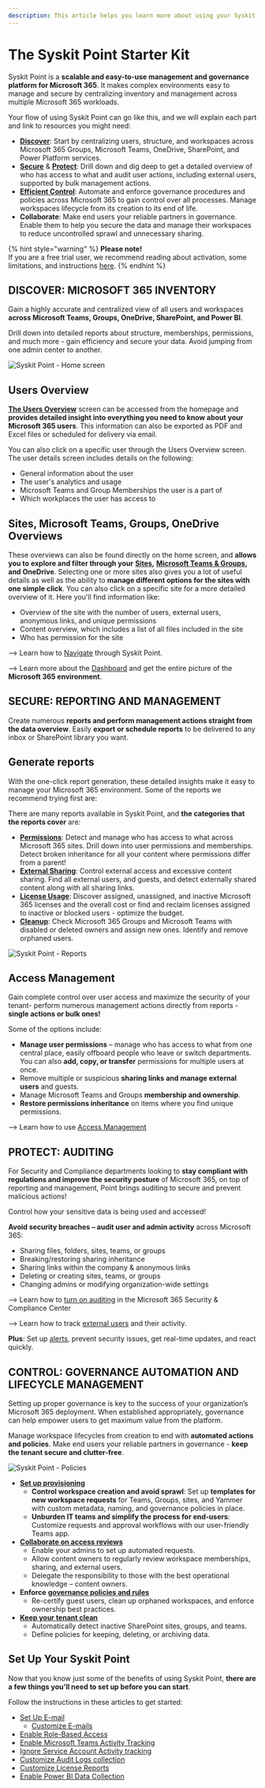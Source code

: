 ```yaml
---
description: This article helps you learn more about using your Syskit Point.
---
```


# The Syskit Point Starter Kit

Syskit Point is a **scalable and easy-to-use management and governance platform for Microsoft 365**. It makes complex environments easy to manage and secure by centralizing inventory and management across multiple Microsoft 365 workloads.

Your flow of using Syskit Point can go like this, and we will explain each part and link to resources you might need:

* [**Discover**](point-starter-kit.md#discover-microsoft-365-inventory): Start by centralizing users, structure, and workspaces across Microsoft 365 Groups, Microsoft Teams, OneDrive, SharePoint, and Power Platform services.
* [**Secure**](point-starter-kit.md#secure-reporting-and-management) & [**Protect**](point-starter-kit.md#protect-auditing): Drill down and dig deep to get a detailed overview of who has access to what and audit user actions, including external users, supported by bulk management actions.
* [**Efficient Control**](point-starter-kit.md#control-governance-automation-and-lifecycle-management): Automate and enforce governance procedures and policies across Microsoft 365 to gain control over all processes. Manage workspaces lifecycle from its creation to its end of life.
* **Collaborate**: Make end users your reliable partners in governance. Enable them to help you secure the data and manage their workspaces to reduce uncontrolled sprawl and unnecessary sharing.

{% hint style="warning" %}
**Please note!**\
If you are a free trial user, we recommend reading about activation, some limitations, and instructions [here](../releases/data-center/syskit-point-2023-4/).
{% endhint %}

## DISCOVER: MICROSOFT 365 INVENTORY <a href="#discover-microsoft-365-inventory" id="discover-microsoft-365-inventory"></a>

Gain a highly accurate and centralized view of all users and workspaces **across Microsoft Teams, Groups, OneDrive, SharePoint, and Power BI**.

Drill down into detailed reports about structure, memberships, permissions, and much more - gain efficiency and secure your data. Avoid jumping from one admin center to another.

![Syskit Point - Home screen](../.gitbook/assets/point-starter-kit-home-screen.png)

## Users Overview

[**The Users Overview**](../microsoft365-inventory/users.md) screen can be accessed from the homepage and **provides detailed insight into everything you need to know about your Microsoft 365 users**. This information can also be exported as PDF and Excel files or scheduled for delivery via email.

You can also click on a specific user through the Users Overview screen. The user details screen includes details on the following:

* General information about the user
* The user's analytics and usage
* Microsoft Teams and Group Memberships the user is a part of
* Which workplaces the user has access to

## Sites, Microsoft Teams, Groups, OneDrive Overviews

These overviews can also be found directly on the home screen, and **allows you to explore and filter through your** [**Sites**](../microsoft365-inventory/sites.md)**,** [**Microsoft Teams & Groups**](../microsoft365-inventory/microsoft-teams-and-groups.md)**, and OneDrive**. Selecting one or more sites also gives you a lot of useful details as well as the ability to **manage different options for the sites with one simple click**. You can also click on a specific site for a more detailed overview of it. Here you'll find information like:

* Overview of the site with the number of users, external users, anonymous links, and unique permissions
* Content overview, which includes a list of all files included in the site
* Who has permission for the site

\--> Learn how to [Navigate](navigate-through-syskit-point.md) through Syskit Point.

\--> Learn more about the [Dashboard](../microsoft365-inventory/explore-your-microsoft-365-dashboard.md) and get the entire picture of the **Microsoft 365 environment**.

## SECURE: REPORTING AND MANAGEMENT <a href="#secure-reporting-and-management" id="secure-reporting-and-management"></a>

Create numerous **reports and perform management actions straight from the data overview**. Easily **export or schedule reports** to be delivered to any inbox or SharePoint library you want.

## Generate reports

With the one-click report generation, these detailed insights make it easy to manage your Microsoft 365 environment. Some of the reports we recommend trying first are:

There are many reports available in Syskit Point, and **the categories that the reports cover** are:

* [**Permissions**](../reporting/access-reports.md): Detect and manage who has access to what across Microsoft 365 sites. Drill down into user permissions and memberships. Detect broken inheritance for all your content where permissions differ from a parent!
* [**External Sharing**](../reporting/external-sharing-reports.md): Control external access and excessive content sharing. Find all external users, and guests, and detect externally shared content along with all sharing links.
* [**License Usage**](../reporting/licenses-reports.md): Discover assigned, unassigned, and inactive Microsoft 365 licenses and the overall cost or find and reclaim licenses assigned to inactive or blocked users - optimize the budget.
* [**Cleanup**](../reporting/cleanup-and-health-reports.md): Check Microsoft 365 Groups and Microsoft Teams with disabled or deleted owners and assign new ones. Identify and remove orphaned users.

![Syskit Point - Reports](../.gitbook/assets/point-starter-kit-reports.png)

## Access Management

Gain complete control over user access and maximize the security of your tenant- perform numerous management actions directly from reports - **single actions or bulk ones!**

Some of the options include:

* **Manage user permissions** – manage who has access to what from one central place, easily offboard people who leave or switch departments. You can also **add, copy, or transfer** permissions for multiple users at once.
* Remove multiple or suspicious **sharing links and manage external users** and guests.
* Manage Microsoft Teams and Groups **membership and ownership**.
* **Restore permissions inheritance** on items where you find unique permissions.

\--> Learn how to use [Access Management](../access-management/)

## PROTECT: AUDITING <a href="#protect-auditing" id="protect-auditing"></a>

For Security and Compliance departments looking to **stay compliant with regulations and improve the security posture** of Microsoft 365, on top of reporting and management, Point brings auditing to secure and prevent malicious actions!

Control how your sensitive data is being used and accessed!

**Avoid security breaches – audit user and admin activity** across Microsoft 365:

* Sharing files, folders, sites, teams, or groups
* Breaking/restoring sharing inheritance
* Sharing links within the company & anonymous links
* Deleting or creating sites, teams, or groups
* Changing admins or modifying organization-wide settings

\--> Learn how to [turn on auditing](../configuration/turn-on-auditing.md) in the Microsoft 365 Security & Compliance Center

\--> Learn how to track [external users](../access-management/track-external-users-and-their-activities.md) and their activity.

**Plus**: Set up [alerts](../governance-and-automation/configure-alerts.md), prevent security issues, get real-time updates, and react quickly.

## CONTROL: GOVERNANCE AUTOMATION AND LIFECYCLE MANAGEMENT <a href="#control-governance-automation-and-lifecycle-management" id="control-governance-automation-and-lifecycle-management"></a>

Setting up proper governance is key to the success of your organization’s Microsoft 365 deployment. When established appropriately, governance can help empower users to get maximum value from the platform.

Manage workspace lifecycles from creation to end with **automated actions and policies**. Make end users your reliable partners in governance - **keep the tenant secure and clutter-free**.

![Syskit Point - Policies](../.gitbook/assets/point-starter-kit-policies.png)

* [**Set up provisioning**](../governance-and-automation/provisioning/)
  * **Control workspace creation and avoid sprawl**: Set up **templates for new workspace requests** for Teams, Groups, sites, and Yammer with custom metadata, naming, and governance policies in place.
  * **Unburden IT teams and simplify the process for end-users**: Customize requests and approval workflows with our user-friendly Teams app.
* [**Collaborate on access reviews**](../governance-and-automation/permissions-review/)
  * Enable your admins to set up automated requests.
  * Allow content owners to regularly review workspace memberships, sharing, and external users.
  * Delegate the responsibility to those with the best operational knowledge – content owners.
* **Enforce** [**governance policies and rules**](../governance-and-automation/automated-workflows/)
  * Re-certify guest users, clean up orphaned workspaces, and enforce ownership best practices.
* [**Keep your tenant clean**](../governance-and-automation/lifecycle-management/)
  * Automatically detect inactive SharePoint sites, groups, and teams.
  * Define policies for keeping, deleting, or archiving data.

## Set Up Your Syskit Point

Now that you know just some of the benefits of using Syskit Point, **there are a few things you'll need to set up before you can start**.

Follow the instructions in these articles to get started:

* [Set Up E-mail](../configuration/set-up-email.md)
  * [Customize E-mails](../configuration/customize-emails.md)
* [Enable Role-Based Access](../configuration/enable-role-based-access.md)
* [Enable Microsoft Teams Activity Tracking](../configuration/microsoft-teams-activity.md)
* [Ignore Service Account Activity tracking](../configuration/ignore-service-account-activity-tracking.md)
* [Customize Audit Logs collection](../configuration/customize-audit-logs-collection.md)
* [Customize License Reports](../configuration/customize-license-reports.md)
* [Enable Power BI Data Collection](../configuration/enable-powerBI-data-collection.md)
